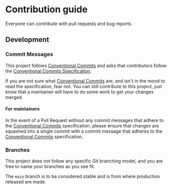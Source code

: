 # Contribution guide

Everyone can contribute with pull requests and bug reports.

## Development

### Commit Messages

This project follows [Conventional Commits] and asks that contributors follow the
[Conventional Commits Specification][Conventional Commits].

If you are not sure what [Conventional Commits] are, and isn't in the mood to read the specification, fear not. You
can still contribute to this project, just know that a maintainer will have to do some work to get your changes
merged.

#### For maintainers

In the event of a Pull Request without any commit messages that adhere to the [Conventional Commits] specification,
please ensure that changes are squashed into a single commit with a commit message that adheres to the
[Conventional Commits] specification.

### Branches

This project does not follow any specific Git branching model, and you are free to name your branches as you see fit.

The `main` branch is to be considered stable and is from where production released are made.

[Conventional Commits]: https://www.conventionalcommits.org/en/v1.0.0/